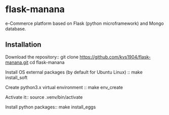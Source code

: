 flask-manana
============
e-Commerce platform based on Flask (python microframework) and Mongo database.

Installation
------------
Download the repository::
    git clone https://github.com/kvs1904/flask-manana.git
    cd flask-manana

Install OS external packages (by default for Ubuntu Linux) ::
    make install_soft

Create python3.x virtual environment ::
    make env_create

Activate it::
   source .venv/bin/activate

Install python packages::
    make install_eggs


